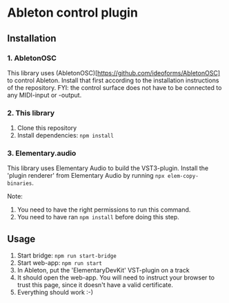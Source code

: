 # Ableton control plugin

## Installation

### 1. AbletonOSC
This library uses (AbletonOSC)[https://github.com/ideoforms/AbletonOSC] to control Ableton. Install that first according to the installation instructions of the repository. FYI: the control surface does not have to be connected to any MIDI-input or -output.

### 2. This library
1. Clone this repository
2. Install dependencies: `npm install`

### 3. Elementary.audio
This library uses Elementary Audio to build the VST3-plugin. Install the 'plugin renderer' from Elementary Audio by running `npx elem-copy-binaries`.

Note:
1. You need to have the right permissions to run this command.
2. You need to have ran `npm install` before doing this step.

## Usage
1. Start bridge: `npm run start-bridge`
2. Start web-app: `npm run start`
3. In Ableton, put the 'ElementaryDevKit' VST-plugin on a track
4. It should open the web-app. You will need to instruct your browser to trust this page, since it doesn't have a valid certificate.
5. Everything should work :-)